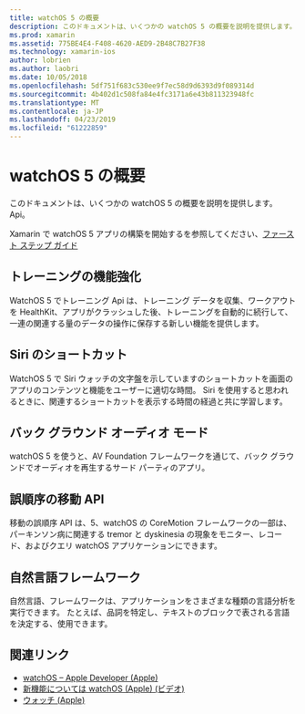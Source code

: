 ```yaml
---
title: watchOS 5 の概要
description: このドキュメントは、いくつかの watchOS 5 の概要を説明を提供します。 Xamarin 用の Api。
ms.prod: xamarin
ms.assetid: 775BE4E4-F408-4620-AED9-2B48C7B27F38
ms.technology: xamarin-ios
author: lobrien
ms.author: laobri
ms.date: 10/05/2018
ms.openlocfilehash: 5df751f683c530ee9f7ec58d9d6393d9f089314d
ms.sourcegitcommit: 4b402d1c508fa84e4fc3171a6e43b811323948fc
ms.translationtype: MT
ms.contentlocale: ja-JP
ms.lasthandoff: 04/23/2019
ms.locfileid: "61222859"
---
```

# <a name="introduction-to-watchos-5"></a>watchOS 5 の概要

このドキュメントは、いくつかの watchOS 5 の概要を説明を提供します。 Api。

Xamarin で watchOS 5 アプリの構築を開始するを参照してください、[ファースト ステップ ガイド](~/ios/platform/introduction-to-ios12/get-started.md)

## <a name="workout-improvements"></a>トレーニングの機能強化

WatchOS 5 でトレーニング Api は、トレーニング データを収集、ワークアウトを HealthKit、アプリがクラッシュした後、トレーニングを自動的に続行して、一連の関連する量のデータの操作に保存する新しい機能を提供します。

## <a name="siri-shortcuts"></a>Siri のショートカット

WatchOS 5 で Siri ウォッチの文字盤を示していますのショートカットを画面のアプリのコンテンツと機能をユーザーに適切な時間。 Siri を使用すると思われるときに、関連するショートカットを表示する時間の経過と共に学習します。

## <a name="background-audio-mode"></a>バック グラウンド オーディオ モード

watchOS 5 を使うと、AV Foundation フレームワークを通じて、バック グラウンドでオーディオを再生するサード パーティのアプリ。

## <a name="movement-disorder-api"></a>誤順序の移動 API

移動の誤順序 API は、5、watchOS の CoreMotion フレームワークの一部は、パーキンソン病に関連する tremor と dyskinesia の現象をモニター、レコード、およびクエリ watchOS アプリケーションにできます。

## <a name="natural-language-framework"></a>自然言語フレームワーク

自然言語、フレームワークは、アプリケーションをさまざまな種類の言語分析を実行できます。 たとえば、品詞を特定し、テキストのブロックで表される言語を決定する、使用できます。

## <a name="related-links"></a>関連リンク

- [watchOS – Apple Developer (Apple)](https://developer.apple.com/watchOS/)
- [新機能については watchOS (Apple) (ビデオ)](https://developer.apple.com/videos/play/wwdc2018/206/)
- [ウォッチ (Apple)](https://www.apple.com/watch/)
